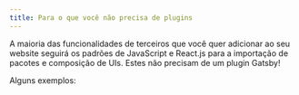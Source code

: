 ```yaml
---
title: Para o que você não precisa de plugins
---
```


A maioria das funcionalidades de terceiros que você quer adicionar ao seu website seguirá os padrões de JavaScript e React.js para a importação de pacotes e composição de UIs. Estes não precisam de um plugin Gatsby!

Alguns exemplos:

<!-- - Importing JavaScript packages that provide general functionality, such as `lodash` or `axios`
- Integrating visualization libraries, such as `Highcharts` or `d3`.

As a general rule, any npm package you might use while working on another JavaScript or React application can also be used ,with a Gatsby application. What plugins offer is a prepackaged integration into the core Gatsby APIs to save you time and energy, with minimal configuration.

A good use case would be using `Styled Components`, you could manually render the `Provider` component near the root of your application, or you could use [gatsby-plugin-styled-components](https://www.gatsbyjs.org/packages/gatsby-plugin-styled-components/) which takes care of this step for you in addition to any other difficulties when configuring Styled Components to work with server-side rendering. -->
